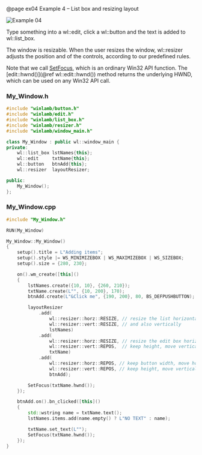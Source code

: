 @page ex04 Example 4 – List box and resizing layout

![Example 04](ex04.gif)

Type something into a wl::edit, click a wl::button and the text is added to wl::list_box.

The window is resizable. When the user resizes the window, wl::resizer adjusts the position and of the controls, according to our predefined rules.

Note that we call [SetFocus](https://docs.microsoft.com/en-us/windows/win32/api/winuser/nf-winuser-setfocus), which is an ordinary Win32 API function. The [edit::hwnd()](@ref wl::edit::hwnd()) method returns the underlying HWND, which can be used on any Win32 API call.

### My_Window.h

````cpp
#include "winlamb/button.h"
#include "winlamb/edit.h"
#include "winlamb/list_box.h"
#include "winlamb/resizer.h"
#include "winlamb/window_main.h"

class My_Window : public wl::window_main {
private:
	wl::list_box lstNames{this};
	wl::edit     txtName{this};
	wl::button   btnAdd{this};
	wl::resizer  layoutResizer;

public:
	My_Window();
};
````

### My_Window.cpp

````cpp
#include "My_Window.h"

RUN(My_Window)

My_Window::My_Window()
{
	setup().title = L"Adding items";
	setup().style |= WS_MINIMIZEBOX | WS_MAXIMIZEBOX | WS_SIZEBOX;
	setup().size = {280, 230};

	on().wm_create([this]()
	{
		lstNames.create({10, 10}, {260, 210});
		txtName.create(L"", {10, 200}, 170);
		btnAdd.create(L"&Click me", {190, 200}, 80, BS_DEFPUSHBUTTON);

		layoutResizer
			.add(
				wl::resizer::horz::RESIZE, // resize the list horizontally
				wl::resizer::vert::RESIZE, // and also vertically
				lstNames)
			.add(
				wl::resizer::horz::RESIZE, // resize the edit box horizontally
				wl::resizer::vert::REPOS,  // keep height, move vertically
				txtName)
			.add(
				wl::resizer::horz::REPOS, // keep button width, move horizontally
				wl::resizer::vert::REPOS, // keep height, move vertically
				btnAdd);

		SetFocus(txtName.hwnd());
	});

	btnAdd.on().bn_clicked([this]()
	{
		std::wstring name = txtName.text();
		lstNames.items.add(name.empty() ? L"NO TEXT" : name);

		txtName.set_text(L"");
		SetFocus(txtName.hwnd());
	});
}
````
